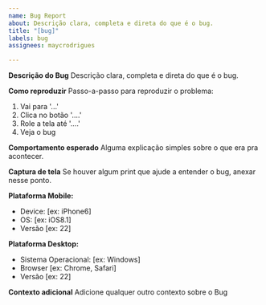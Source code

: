```yaml
---
name: Bug Report
about: Descrição clara, completa e direta do que é o bug.
title: "[bug]"
labels: bug
assignees: maycrodrigues

---
```


**Descrição do Bug**
Descrição clara, completa e direta do que é o bug.

**Como reproduzir**
Passo-a-passo para reproduzir o problema:
1. Vai para '...'
2. Clica no botão '....'
3. Role a tela até '....'
4. Veja o bug

**Comportamento esperado**
Alguma explicação simples sobre o que era pra acontecer.

**Captura de tela**
Se houver algum print que ajude a entender o bug, anexar nesse ponto.

**Plataforma Mobile:**
 - Device: [ex: iPhone6]
 - OS: [ex: iOS8.1]
 - Versão [ex: 22]

**Plataforma Desktop:**
 - Sistema Operacional: [ex: Windows]
 - Browser [ex: Chrome, Safari]
 - Versão [ex: 22]

**Contexto adicional**
Adicione qualquer outro contexto sobre o Bug
